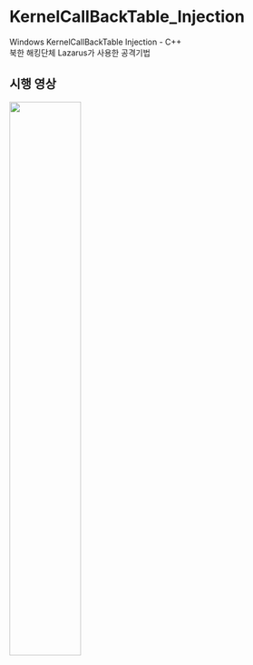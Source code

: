 # KernelCallBackTable_Injection   
Windows KernelCallBackTable Injection - C++   
북한 해킹단체 Lazarus가 사용한 공격기법   
   
## 시행 영상
<img width="50%" src="https://user-images.githubusercontent.com/63155638/217750948-05ef792c-4903-462c-b11b-fda789019909.mp4"/>
